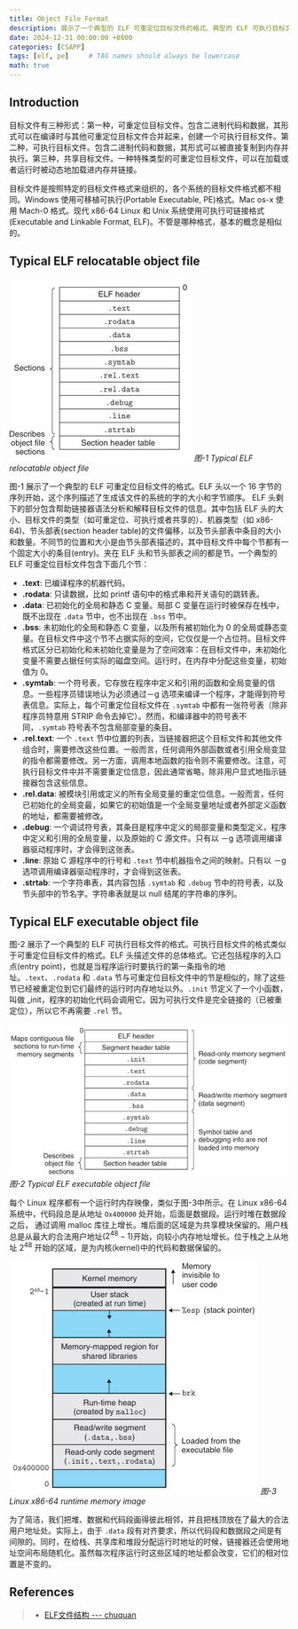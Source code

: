 ```yaml
---
title: Object File Format
description: 展示了一个典型的 ELF 可重定位目标文件的格式、典型的 ELF 可执行目标文件的格式、Linux 程序运行时内存映像
date: 2024-12-31 00:00:00 +0800
categories: [CSAPP]
tags: [elf, pe]     # TAG names should always be lowercase
math: true
---
```


## Introduction

目标文件有三种形式：第一种，可重定位目标文件。包含二进制代码和数据，其形式可以在编译时与其他可重定位目标文件合并起来，创建一个可执行目标文件。第二种，可执行目标文件。包含二进制代码和数据，其形式可以被直接复制到内存并执行。第三种，共享目标文件。一种特殊类型的可重定位目标文件，可以在加载或者运行时被动态地加载进内存并链接。

目标文件是按照特定的目标文件格式来组织的，各个系统的目标文件格式都不相同。Windows 使用可移植可执行(Portable Executable, PE)格式。Mac os-x 使用 Mach-0 格式。现代 x86-64 Linux 和 Unix 系统使用可执行可链接格式(Executable and Linkable Format, ELF)。不管是哪种格式，基本的概念是相似的。

## Typical ELF relocatable object file

![Typical ELF relocatable object file](/assets/img/post/CSAPP-ObjectFileFormat-ELFRelocatableObjectFile.png)
_图-1 Typical ELF relocatable object file_

图-1 展示了一个典型的 ELF 可重定位目标文件的格式。ELF 头以一个 16 字节的序列开始，这个序列描述了生成该文件的系统的字的大小和字节顺序。 ELF 头剩下的部分包含帮助链接器语法分析和解释目标文件的信息。其中包括 ELF 头的大小、目标文件的类型（如可重定位、可执行或者共享的）、机器类型（如 x86-64)、节头部表(section header table)的文件偏移，以及节头部表中条目的大小和数量。不同节的位置和大小是由节头部表描述的，其中目标文件中每个节都有一个固定大小的条目(entry)。夹在 ELF 头和节头部表之间的都是节。一个典型的 ELF 可重定位目标文件包含下面几个节：

* **.text**: 已编译程序的机器代码。
* **.rodata**: 只读数据，比如 printf 语句中的格式串和开关语句的跳转表。
* **.data**: 已初始化的全局和静态 C 变量。局部 C 变量在运行时被保存在栈中，既不出现在 `.data` 节中，也不出现在 `.bss` 节中。
* **.bss**: 未初始化的全局和静态 C 变量，以及所有被初始化为 0 的全局或静态变量。在目标文件中这个节不占据实际的空间，它仅仅是一个占位符。目标文件格式区分已初始化和未初始化变量是为了空间效率：在目标文件中，未初始化变量不需要占据任何实际的磁盘空间。运行时，在内存中分配这些变量，初始值为 0。
* **.symtab**: 一个符号表，它存放在程序中定义和引用的函数和全局变量的信息。一些程序员错误地认为必须通过－g 选项来编译一个程序，才能得到符号表信息。实际上，每个可重定位目标文件在 `.symtab` 中都有一张符号表（除非程序员特意用 STRIP 命令去掉它）。然而，和编译器中的符号表不同，`.symtab` 符号表不包含局部变量的条目。
* **.rel.text**: 一个 `.text` 节中位置的列表，当链接器把这个目标文件和其他文件组合时，需要修改这些位置。一般而言，任何调用外部函数或者引用全局变显的指令都需要修改。另一方面，调用本地函数的指令则不需要修改。注意，可执行目标文件中并不需要重定位信息，因此通常省略，除非用户显式地指示链接器包含这些信息。
* **.rel.data**: 被模块引用或定义的所有全局变量的重定位信息。一般而言，任何已初始化的全局变最，如果它的初始值是一个全局变量地址或者外部定义函数的地址，都需要被修改。
* **.debug**: 一个调试符号表，其条目是程序中定义的局部变量和类型定义，程序中定义和引用的全局变量，以及原始的 C 源文件。只有以 －g 选项调用编译器驱动程序时，才会得到这张表。
* **.line**: 原始 C 源程序中的行号和 `.text` 节中机器指令之间的映射。只有以 －g 选项调用编译器驱动程序时，才会得到这张表。
* **.strtab**: 一个字符串表，其内容包括 `.symtab` 和 `.debug` 节中的符号表，以及节头部中的节名字。字符串表就是以 null 结尾的字符串的序列。

## Typical ELF executable object file

图-2 展示了一个典型的 ELF 可执行目标文件的格式。可执行目标文件的格式类似于可重定位目标文件的格式。ELF 头描述文件的总体格式。它还包括程序的入口点(entry point)，也就是当程序运行时要执行的第一条指令的地址。`.text`、`.rodata` 和 `.data` 节与可重定位目标文件中的节是相似的，除了这些节已经被重定位到它们最终的运行时内存地址以外。`.init` 节定义了一个小函数，叫做 _init，程序的初始化代码会调用它。因为可执行文件是完全链接的（已被重定位），所以它不再需要 `.rel` 节。

![Typical ELF executable object file](/assets/img/post/CSAPP-ObjectFileFormat-ELFExecutableObjectFile.png)
_图-2 Typical ELF executable object file_

每个 Linux 程序都有一个运行时内存映像，类似于图-3中所示。在 Linux x86-64 系统中，代码段总是从地址 `Ox400000` 处开始，后面是数据段。运行时堆在数据段之后， 通过调用 malloc 库往上增长。堆后面的区域是为共享模块保留的。用户栈总是从最大的合法用户地址($2^{48}-1$)开始，向较小内存地址增长。位于栈之上从地址 $2^{48}$ 开始的区域，是为内核(kernel)中的代码和数据保留的。

![Linux x86-64 runtime memory image](/assets/img/post/CSAPP-ObjectFileFormat-RuntimeMemoryImage.png)
_图-3 Linux x86-64 runtime memory image_

为了简洁，我们把堆、数据和代码段画得彼此相邻，并且把栈顶放在了最大的合法用户地址处。实际上，由于 `.data` 段有对齐要求，所以代码段和数据段之间是有间隙的。同时，在给栈、共享库和堆段分配运行时地址的时候，链接器还会使用地址空间布局随机化。虽然每次程序运行时这些区域的地址都会改变，它们的相对位置是不变的。

## References
>
> * [ELF文件结构 --- chuquan](https://chuquan.me/2018/05/21/elf-introduce/)